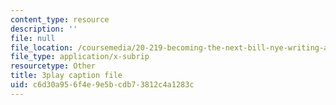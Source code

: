 ```yaml
---
content_type: resource
description: ''
file: null
file_location: /coursemedia/20-219-becoming-the-next-bill-nye-writing-and-hosting-the-educational-show-january-iap-2015/c6d30a956f4e9e5bcdb73812c4a1283c_qkkI9Z9tKvo.srt
file_type: application/x-subrip
resourcetype: Other
title: 3play caption file
uid: c6d30a95-6f4e-9e5b-cdb7-3812c4a1283c
---
```

